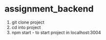 # assignment_backend
1) git clone project
2) cd into project
3) npm start - to start project in localhost:3004
